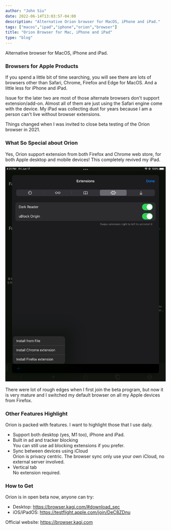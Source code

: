 ```yaml
---
author: "John Siu"
date: 2022-06-14T13:03:57-04:00
description: "Alternative Orion browser for MacOS, iPhone and iPad."
tags: ["macos","ipad","iphone","orion","browser"]
title: "Orion Browser for Mac, iPhone and iPad"
type: "blog"
---
```

Alternative browser for MacOS, iPhone and iPad.
<!--more-->

### Browsers for Apple Products

If you spend a little bit of time searching, you will see there are lots of browsers other than Safari, Chrome, Firefox and Edge for MacOS. And a little less for iPhone and iPad.

Issue for the later two are most of those alternate browsers don't support extension/add-on. Almost all of them are just using the Safari engine come with the device. My iPad was collecting dust for years because I am a person can't live without browser extensions.

Things changed when I was invited to close beta testing of the Orion browser in 2021.

### What So Special about Orion

Yes, Orion support extension from both Firefox and Chrome web store, for both Apple desktop and mobile devices! This completely revived my iPad.

![Orion Extension](//raw.githubusercontent.com/J-Siu/johnsiu.com/master/static/img/macos-orion.png)

There were lot of rough edges when I first join the beta program, but now it is very mature and I switched my default browser on all my Apple devices from Firefox.

### Other Features Highlight

Orion is packed with features. I want to highlight those that I use daily.

- Support both desktop (yes, M1 too), iPhone and iPad.
- Built in ad and tracker blocking  
You can still use ad blocking extensions if you prefer.
- Sync between devices using iCloud  
Orion is privacy centric. The browser sync only use your own iCloud, no external server involved.
- Vertical tab  
No extension required.

### How to Get

Orion is in open beta now, anyone can try:

- Desktop: https://browser.kagi.com/#download_sec
- iOS/iPadOS: https://testflight.apple.com/join/DeC8ZDnu

Official website: https://browser.kagi.com